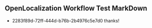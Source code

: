 ## OpenLocalization Workflow Test MarkDown
* 2283f89d-72ff-444d-b76b-2b4976c5e7d0 
thanks!<!--HONumber=Mar16_HO2-->
